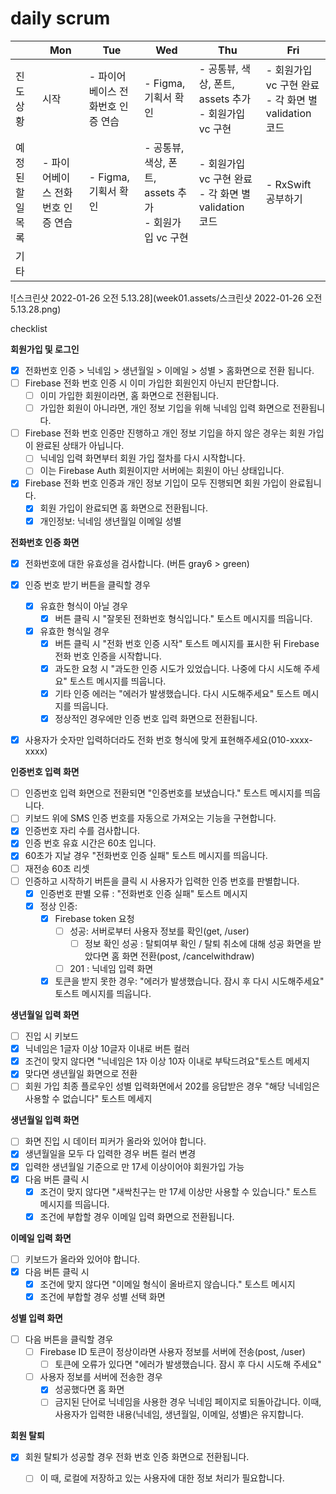 # daily scrum

|                   | Mon                               | Tue                               | Wed                                                      | Thu                                                       | Fri                                                        |
| ----------------- | --------------------------------- | --------------------------------- | -------------------------------------------------------- | --------------------------------------------------------- | ---------------------------------------------------------- |
| 진도 상황         | 시작                              | - 파이어베이스 전화번호 인증 연습 | - Figma, 기획서 확인<br/>                                | - 공통뷰, 색상, 폰트, assets 추가<br/> - 회원가입 vc 구현 | - 회원가입 vc 구현 완료 <br/> - 각 화면 별 validation 코드 |
| 예정된 할 일 목록 | - 파이어베이스 전화번호 인증 연습 | - Figma, 기획서 확인              | - 공통뷰, 색상, 폰트, assets 추가<br> - 회원가입 vc 구현 | - 회원가입 vc 구현 완료 <br> - 각 화면 별 validation 코드 | - RxSwift 공부하기                                         |
| 기타              |                                   |                                   |                                                          |                                                           |                                                            |

![스크린샷 2022-01-26 오전 5.13.28](week01.assets/스크린샷 2022-01-26 오전 5.13.28.png)



checklist

**회원가입 및 로그인**

- [x] 전화번호 인증 > 닉네임 > 생년월일 > 이메일 > 성별 > 홈화면으로 전환 됩니다.
- [ ] Firebase 전화 번호 인증 시 이미 가입한 회원인지 아닌지 판단합니다.
  - [ ] 이미 가입한 회원이라면, 홈 화면으로 전환됩니다.
  - [ ] 가입한 회원이 아니라면, 개인 정보 기입을 위해 닉네임 입력 화면으로 전환됩니다.
- [ ] Firebase 전화 번호 인증만 진행하고 개인 정보 기입을 하지 않은 경우는 회원 가입이 완료된 상태가 아닙니다.
  - [ ] 닉네임 입력 화면부터 회원 가입 절차를 다시 시작합니다.
  - [ ] 이는 Firebase Auth 회원이지만 서버에는 회원이 아닌 상태입니다.
- [x] Firebase 전화 번호 인증과 개인 정보 기입이 모두 진행되면 회원 가입이 완료됩니다.
  - [x] 회원 가입이 완료되면 홈 화면으로 전환됩니다.
  - [x] 개인정보: 닉네임 생년월일 이메일 성별

**전화번호 인증 화면**

- [x] 전화번호에 대한 유효성을 검사합니다. (버튼 gray6 > green)
- [x] 인증 번호 받기 버튼을 클릭할 경우
  - [x] 유효한 형식이 아닐 경우
    - [x] 버튼 클릭 시 "잘못된 전화번호 형식입니다." 토스트 메시지를 띄웁니다.
  - [x] 유효한 형식일 경우
    - [x] 버튼 클릭 시 "전화 번호 인증 시작" 토스트 메시지를 표시한 뒤 Firebase 전화 번호 인증을 시작합니다.
    - [x] 과도한 요청 시 "과도한 인증 시도가 있었습니다. 나중에 다시 시도해 주세요" 토스트 메시지를 띄웁니다.
    - [x] 기타 인증 에러는 "에러가 발생했습니다. 다시 시도해주세요" 토스트 메시지를 띄웁니다.
    - [x] 정상적인 경우에만 인증 번호 입력 화면으로 전환됩니다.
- [x] 사용자가 숫자만 입력하더라도 전화 번호 형식에 맞게 표현해주세요(010-xxxx-xxxx)



**인증번호 입력 화면**

- [ ] 인증번호 입력 화면으로 전환되면 "인증번호를 보냈습니다." 토스트 메시지를 띄웁니다.
- [ ] 키보드 위에 SMS 인증 번호를 자동으로 가져오는 기능을 구현합니다.
- [x] 인증번호 자리 수를 검사합니다.
- [x] 인증 번호 유효 시간은 60초 입니다.
- [x] 60초가 지날 경우 "전화번호 인증 실패" 토스트 메시지를 띄웁니다.
- [ ] 재전송 60초 리셋
- [ ] 인증하고 시작하기 버튼을 클릭 시 사용자가 입력한 인증 번호를 판별합니다.
  - [x] 인증번호 판별 오류 : "전화번호 인증 실패" 토스트 메시지
  - [x] 정상 인증: 
    - [x] Firebase token 요청
      - [ ] 성공: 서버로부터 사용자 정보를 확인(get, /user)
        - [ ] 정보 확인 성공 : 탈퇴여부 확인 / 탈퇴 취소에 대해 성공 화면을 받았다면 홈 화면 전환(post, /cancelwithdraw)
      - [ ] 201 : 닉네임 입력 화면
    - [x] 토큰을 받지 못한 경우: "에러가 발생했습니다. 잠시 후 다시 시도해주세요" 토스트 메시지를 띄웁니다.

**생년월일 입력 화면**

- [ ] 진입 시 키보드
- [x] 닉네임은 1글자 이상 10글자 이내로 버튼 컬러
- [x] 조건이 맞지 않다면 "닉네임은 1자 이상 10자 이내로 부탁드려요"토스트 메세지
- [x] 맞다면 생년월일 화면으로 전환
- [ ] 회원 가입 최종 플로우인 성별 입력화면에서 202를 응답받은 경우 "해당 닉네임은 사용할 수 없습니다" 토스트 메세지

**생년월일 입력 화면**

- [ ] 화면 진입 시 데이터 피커가 올라와 있어야 합니다.
- [x] 생년월일을 모두 다 입력한 경우 버튼 컬러 변경
- [x] 입력한 생년월일 기준으로 만 17세 이상이어야 회원가입 가능
- [x] 다음 버튼 클릭 시
  - [x] 조건이 맞지 않다면 "새싹친구는 만 17세 이상만 사용할 수 있습니다." 토스트 메시지를 띄웁니다.
  - [x] 조건에 부합할 경우 이메일 입력 화면으로 전환됩니다.

**이메일 입력 화면**

- [ ] 키보드가 올라와 있어야 합니다.
- [x] 다음 버튼 클릭 시
  - [x] 조건에 맞지 않다면 "이메일 형식이 올바르지 않습니다." 토스트 메시지
  - [x] 조건에 부합할 경우 성별 선택 화면

**성별 입력 화면**

- [ ] 다음 버튼을 클릭할 경우
  - [ ] Firebase ID 토큰이 정상이라면 사용자 정보를 서버에 전송(post, /user)
    - [ ] 토큰에 오류가 있다면 "에러가 발생했습니다. 잠시 후 다시 시도해 주세요"
  - [ ] 사용자 정보를 서버에 전송한 경우
    - [x] 성공했다면 홈 화면
    - [ ] 금지된 단어로 닉네임을 사용한 경우 닉네임 페이지로 되돌아갑니다. 이때, 사용자가 입력한 내용(닉네임, 생년월일, 이메일, 성별)은 유지합니다.

**회원 탈퇴**

- [x] 회원 탈퇴가 성공할 경우 전화 번호 인증 화면으로 전환됩니다.
  - [ ] 이 때, 로컬에 저장하고 있는 사용자에 대한 정보 처리가 필요합니다.

